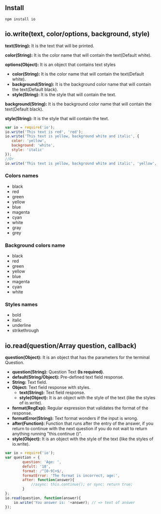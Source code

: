 ## Install
```shell
npm install io
```

## io.write(text, color/options, background, style)

**text(String):** It is the text that will be printed.

**color(String):** It is the color name that will contain the text(Default white).

**options(Object):** It is an object that contains text styles
* **color(String):** It is the color name that will contain the text(Default white).
* **background(String):** It is the background color name that will contain the text(Default black).
* **style(String):** It is the style that will contain the text.

**background(String):** It is the background color name that will contain the text(Default black).

**style(String):** It is the style that will contain the text.

```js
var io = require('io');
io.write('This text is red', 'red');
io.write('This text is yellow, background white and italic', {
   color: 'yellow',
   background: 'white',
   style: 'italic'
});
//Or
io.write('This text is yellow, background white and italic', 'yellow', 'white', 'italic');
```
### Colors names
* black
* red
* green
* yellow
* blue
* magenta
* cyan
* white
* gray
* grey

### Background colors name
* black
* red
* green
* yellow
* blue
* magenta
* cyan
* white

### Styles names
* bold
* italic
* underline
* strikethrough

## io.read(question/Array question, callback)

**question(Object):** It is an object that has the parameters for the terminal Question.
* **question(String):** Question Text **(Is required)**.
* **default(String/Object):** Pre-defined text field response.
 * **String:** Text field.
 * **Object:** Text field response with styles.
   * **text(String):** Text field response.
   * **style(Object):** It is an object with the style of the text (like the styles of io.write).
* **format(RegExp):** Regular expression that validates the format of the response.
* **formatError(String):** Text format wonders if the input is wrong.
* **after(Function):** Function that runs after the entry of the answer, if you return to continue with the next question if you do not wait to return anything running "this.continue ()".
* **style(Object):** It is an object with the style of the text (like the styles of io.write).

```js
var io = require('io');
var question = {
        question: 'Age: ',
        defult: '18',
        format: /^[0-9]+$/,
        formatError: 'The format is incorrect, age:',
        after: function(answer){
            //async: this.continue(); or sync: return true;
        }
};
io.read(question, function(answer){
    io.write('You answer is: '+answer); // => text of answer
});
```